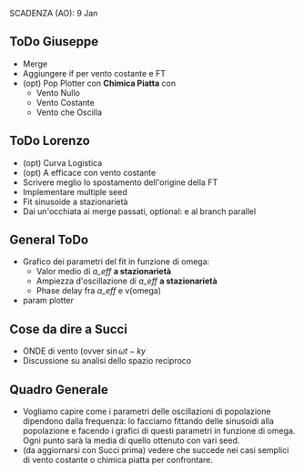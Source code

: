 SCADENZA (AO): 9 Jan

## ToDo Giuseppe

* Merge
* Aggiungere if per vento costante e FT
* (opt) Pop Plotter con __Chimica Piatta__ con
    * Vento Nullo
    * Vento Costante
    * Vento che Oscilla 


## ToDo Lorenzo

* (opt) Curva Logistica
* (opt) A efficace con vento costante
* Scrivere meglio lo spostamento dell'origine della FT
* Implementare multiple seed
* Fit sinusoide a stazionarietà
* Dai un'occhiata ai merge passati, optional: e al branch parallel

## General ToDo
* Grafico dei parametri del fit in funzione di omega:
    * Valor medio di *a_eff* __a stazionarietà__
    * Ampiezza d'oscillazione di *a_eff* __a stazionarietà__
    * Phase delay fra *a_eff* e v(omega)
* param plotter

## Cose da dire a Succi 

* ONDE di vento (ovver $\sin{ \omega t - k y}$
* Discussione su analisi dello spazio reciproco

## Quadro Generale
* Vogliamo capire come i parametri delle oscillazioni di popolazione dipendono dalla frequenza: lo facciamo fittando delle sinusoidi alla popolazione e facendo i grafici di questi parametri in funzione di omega. Ogni punto sarà la media di quello ottenuto con vari seed.
* (da aggiornarsi con Succi prima) vedere che succede nei casi semplici di vento costante o chimica piatta per confrontare.
